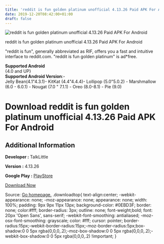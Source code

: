 ```yaml
---
title: 'reddit is fun golden platinum unofficial 4.13.26 Paid APK For Android'
date: 2019-12-20T08:42:00+01:00
draft: false
---
```


![reddit is fun golden platinum unofficial 4.13.26 Paid APK For Android](https://i0.wp.com/apkhome.net/wp-content/uploads/2015/08/APKHOME.org_1-55cca338v1_site_icon.png?fit=512%2C512&ssl=1 "reddit is fun golden platinum unofficial 4.13.26 Paid APK For Android")

  

reddit is fun golden platinum unofficial 4.13.26 Paid APK For Android

"reddit is fun", generally abbreviated as RIF, offers you a fast and intuitive interface to reddit.com. "reddit is fun golden platinum" is ad\*free.

**Supported Android**  
{4.0 and UP}  
**Supported Android Version**:-  
Jelly Bean(4.1"4.3.1)- KitKat (4.4"4.4.4)- Lollipop (5.0"5.0.2) - Marshmallow (6.0 - 6.0.1) - Nougat (7.0 " 7.1.1) - Oreo (8.0-8.1) - Pie (9.0)

Download reddit is fun golden platinum unofficial 4.13.26 Paid APK For Android
==============================================================================

Additional Information
----------------------

**Developer :** TalkLittle

**Version :** 4.13.26

**Google Play :** [PlayStore](https://play.google.com/store/apps/details?id=com.andrewshu.android.redditdonation)

  

[Download Now](https://store4app.co/post/reddit-is-fun-golden-platinum-unofficial-4-13-26-paid-apk-for-android_1576782925)

  
Source: [Go homepage.](https://store4app.co/post/reddit-is-fun-golden-platinum-unofficial-4-13-26-paid-apk-for-android_1576782925) .downloadtop{ text-align:center; -webkit-appearance: none; -moz-appearance: none; appearance: none; width: 100%; padding: 9px 9px 11px 13px; background-color: #0EBD3F; border: none; color:#fff; border-radius: 3px; outline: none; font-weight;bold; font: 20px 'Open Sans', sans-serif; -webkit-font-smoothing: antialiased; -moz-osx-font-smoothing: grayscale; color: #fff; cursor: pointer; border-radius:15px;-webkit-border-radius:15px;-moz-border-radius:5px;box-shadow:0 0 5px rgba(0,0,0,.2);-moz-box-shadow:0 0 5px rgba(0,0,0,.2);-webkit-box-shadow:0 0 5px rgba(0,0,0,.2) !important; }